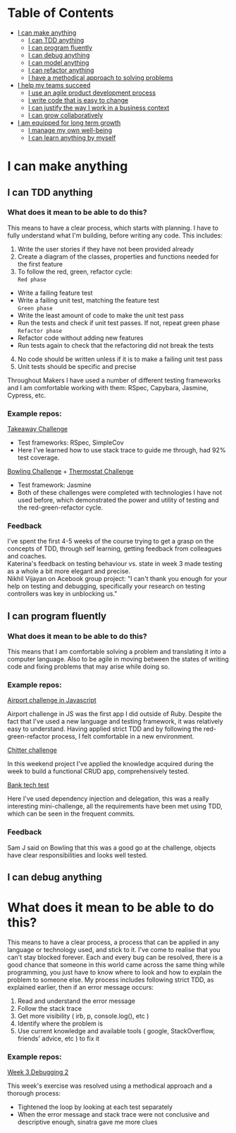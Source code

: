 # Table of Contents
* [I can make anything](#make-anything)
    * [I can TDD anything](#tdd-anything)
    * [I can program fluently](#program-fluently)
    * [I can debug anything](#debug-anything)
    * [I can model anything](#model-anything)
    * [I can refactor anything](#refactor-anything)
    * [I have a methodical approach to solving problems](#methodical-approach)
* [I help my teams succeed](#teams-succeed)
    * [I use an agile product development process](#agile-process)
    * [I write code that is easy to change](#easy-to-change)
    * [I can justify the way I work in a business context](#buisness-context)
    * [I can grow collaboratively](#grow-collaboratively)
* [I am equipped for long term growth](#longterm-growth)
    * [I manage my own well-being](#well-being)
    * [I can learn anything by myself](#learn-anything)

# I can make anything<a name="make-anything" />

## I can TDD anything<a name="tdd-anything" />

### What does it mean to be able to do this?

This means to have a clear process, which starts with planning. I have to fully understand what I'm building, before writing any code. This includes:
1. Write the user stories if they have not been provided already
2. Create a diagram of the classes, properties and functions needed for the first feature
3. To follow the red, green, refactor cycle:<br>
`Red phase`
- Write a failing feature test
- Write a failing unit test, matching the feature test<br>
`Green phase`
- Write the least amount of code to make the unit test pass
- Run the tests and check if unit test passes. If not, repeat green phase<br>
`Refactor phase`
- Refactor code without adding new features
- Run tests again to check that the refactoring did not break the tests
4. No code should be written unless if it is to make a failing unit test pass
5. Unit tests should be specific and precise<br>

Throughout Makers I have used a number of different testing frameworks and I am comfortable working with them: RSpec, Capybara, Jasmine, Cypress, etc.<br>
### Example repos:<br>
[Takeaway Challenge](https://github.com/dangroze/takeaway-challenge)<br>
- Test frameworks: RSpec, SimpleCov
- Here I've learned how to use stack trace to guide me through, had 92% test coverage.<br>

[Bowling Challenge](https://github.com/dangroze/bowling_challenge) + [Thermostat Challenge](https://github.com/dangroze/thermostat) <br>
- Test framework: Jasmine
- Both of these challenges were completed with technologies I have not used before, which demonstrated the power and utility of testing and the red-green-refactor cycle.<br>
### Feedback

I've spent the first 4-5 weeks of the course trying to get a grasp on the concepts of TDD, through self learning, getting feedback from colleagues and coaches.<br>
Katerina's feedback on testing behaviour vs. state in week 3 made testing as a whole a bit more elegant and precise. <br>
Nikhil Vijayan on Acebook group project: "I can't thank you enough for your help on testing and debugging, specifically your research on testing controllers was key in unblocking us."

## I can program fluently<a name="program-fluently" />

### What does it mean to be able to do this?

This means that I am comfortable solving a problem and translating it into a computer language. Also to be agile in moving between the states of writing code and fixing problems that may arise while doing so.

### Example repos:<br>
[Airport challenge in Javascript](https://github.com/dangroze/airport_challenge_js.git)

Airport challenge in JS was the first app I did outside of Ruby. Despite the fact that I've used a new language and testing framework, it was relatively easy to understand. Having applied strict TDD and by following the red-green-refactor process, I felt comfortable in a new environment.

[Chitter challenge](https://github.com/dangroze/chitter_challenge)

In this weekend project I've applied the knowledge acquired during the week to build a functional CRUD app, comprehensively tested.

[Bank tech test](https://github.com/dangroze/bank_tech_test.git)

Here I've used dependency injection and delegation, this was a really interesting mini-challenge, all the requirements have been met using TDD, which can be seen in the frequent commits.

### Feedback

Sam J said on Bowling that this was a good go at the challenge, objects have clear responsibilities and looks well tested.

## I can debug anything<a name="debug-anything" />

# What does it mean to be able to do this?

This means to have a clear process, a process that can be applied in any language or technology used, and stick to it. I've come to realise that you can't stay blocked forever. Each and every bug can be resolved, there is a good chance that someone in this world came across the same thing while programming, you just have to know where to look and how to explain the problem to someone else. My process includes following strict TDD, as explained earlier, then if an error message occurs:
1. Read and understand the error message
2. Follow the stack trace
3. Get more visibility ( irb, p, console.log(), etc )
4. Identify where the problem is
5. Use current knowledge and available tools ( google, StackOverflow, friends' advice, etc ) to fix it

### Example repos:

[Week 3 Debugging 2](https://github.com/makersacademy/skills-workshops/tree/master/week-3/debugging_2)

This week's exercise was resolved using a methodical approach and a thorough process:
- Tightened the loop by looking at each test separately
- When the error message and stack trace were not conclusive and descriptive enough, sinatra gave me more clues

